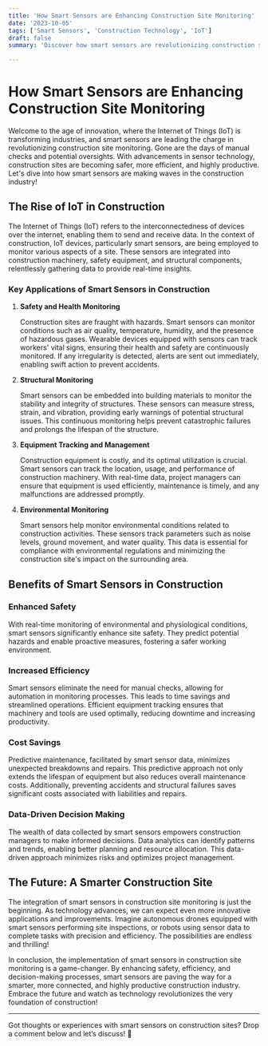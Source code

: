 ```yaml
---
title: 'How Smart Sensors are Enhancing Construction Site Monitoring'
date: '2023-10-05'
tags: ['Smart Sensors', 'Construction Technology', 'IoT']
draft: false
summary: 'Discover how smart sensors are revolutionizing construction site monitoring, ensuring safety, efficiency, and cost-effectiveness.'

---
```


# How Smart Sensors are Enhancing Construction Site Monitoring

Welcome to the age of innovation, where the Internet of Things (IoT) is transforming industries, and smart sensors are leading the charge in revolutionizing construction site monitoring. Gone are the days of manual checks and potential oversights. With advancements in sensor technology, construction sites are becoming safer, more efficient, and highly productive. Let's dive into how smart sensors are making waves in the construction industry!

## The Rise of IoT in Construction

The Internet of Things (IoT) refers to the interconnectedness of devices over the internet, enabling them to send and receive data. In the context of construction, IoT devices, particularly smart sensors, are being employed to monitor various aspects of a site. These sensors are integrated into construction machinery, safety equipment, and structural components, relentlessly gathering data to provide real-time insights.

### Key Applications of Smart Sensors in Construction

1. **Safety and Health Monitoring**
   
   Construction sites are fraught with hazards. Smart sensors can monitor conditions such as air quality, temperature, humidity, and the presence of hazardous gases. Wearable devices equipped with sensors can track workers' vital signs, ensuring their health and safety are continuously monitored. If any irregularity is detected, alerts are sent out immediately, enabling swift action to prevent accidents.

2. **Structural Monitoring**
   
   Smart sensors can be embedded into building materials to monitor the stability and integrity of structures. These sensors can measure stress, strain, and vibration, providing early warnings of potential structural issues. This continuous monitoring helps prevent catastrophic failures and prolongs the lifespan of the structure.

3. **Equipment Tracking and Management**
   
   Construction equipment is costly, and its optimal utilization is crucial. Smart sensors can track the location, usage, and performance of construction machinery. With real-time data, project managers can ensure that equipment is used efficiently, maintenance is timely, and any malfunctions are addressed promptly.

4. **Environmental Monitoring**
   
   Smart sensors help monitor environmental conditions related to construction activities. These sensors track parameters such as noise levels, ground movement, and water quality. This data is essential for compliance with environmental regulations and minimizing the construction site's impact on the surrounding area.

## Benefits of Smart Sensors in Construction

### Enhanced Safety

With real-time monitoring of environmental and physiological conditions, smart sensors significantly enhance site safety. They predict potential hazards and enable proactive measures, fostering a safer working environment.

### Increased Efficiency

Smart sensors eliminate the need for manual checks, allowing for automation in monitoring processes. This leads to time savings and streamlined operations. Efficient equipment tracking ensures that machinery and tools are used optimally, reducing downtime and increasing productivity.

### Cost Savings

Predictive maintenance, facilitated by smart sensor data, minimizes unexpected breakdowns and repairs. This predictive approach not only extends the lifespan of equipment but also reduces overall maintenance costs. Additionally, preventing accidents and structural failures saves significant costs associated with liabilities and repairs.

### Data-Driven Decision Making

The wealth of data collected by smart sensors empowers construction managers to make informed decisions. Data analytics can identify patterns and trends, enabling better planning and resource allocation. This data-driven approach minimizes risks and optimizes project management.

## The Future: A Smarter Construction Site

The integration of smart sensors in construction site monitoring is just the beginning. As technology advances, we can expect even more innovative applications and improvements. Imagine autonomous drones equipped with smart sensors performing site inspections, or robots using sensor data to complete tasks with precision and efficiency. The possibilities are endless and thrilling!

In conclusion, the implementation of smart sensors in construction site monitoring is a game-changer. By enhancing safety, efficiency, and decision-making processes, smart sensors are paving the way for a smarter, more connected, and highly productive construction industry. Embrace the future and watch as technology revolutionizes the very foundation of construction!

---

Got thoughts or experiences with smart sensors on construction sites? Drop a comment below and let’s discuss! 🚀